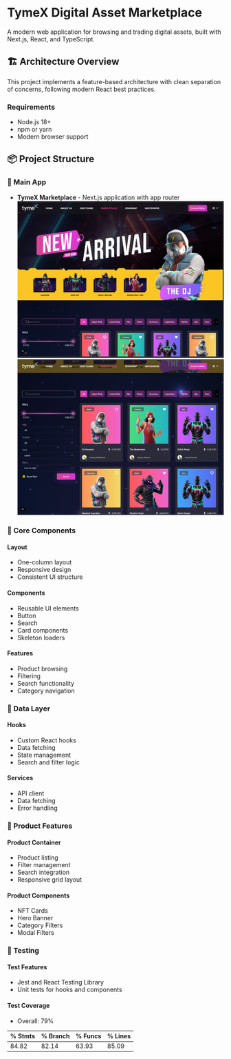 # TymeX Digital Asset Marketplace

A modern web application for browsing and trading digital assets, built with Next.js, React, and TypeScript.

## 🏗 Architecture Overview

This project implements a feature-based architecture with clean separation of concerns, following modern React best practices.

### Requirements
- Node.js 18+
- npm or yarn
- Modern browser support

## 📦 Project Structure

### 🎯 Main App
- **TymeX Marketplace** - Next.js application with app router
 ![Baner UI](./docs/baner.png)         ![Product List](./docs/list.png)

### 🔨 Core Components
#### Layout
- One-column layout
- Responsive design
- Consistent UI structure

#### Components
- Reusable UI elements
- Button
- Search
- Card components
- Skeleton loaders

#### Features
- Product browsing
- Filtering
- Search functionality
- Category navigation

### 💾 Data Layer

#### Hooks
- Custom React hooks
- Data fetching
- State management
- Search and filter logic



#### Services
- API client
- Data fetching
- Error handling

### 🎪 Product Features
#### Product Container
- Product listing
- Filter management
- Search integration
- Responsive grid layout

#### Product Components
- NFT Cards
- Hero Banner
- Category Filters
- Modal Filters

###  🧪 Testing
#### Test Features
- Jest and React Testing Library
- Unit tests for hooks and components

#### Test Coverage
- Overall: 79%

| % Stmts | % Branch | % Funcs | % Lines | 
|---------|----------|---------|---------|
|   84.82 |    82.14 |   63.93 |   85.09 |

